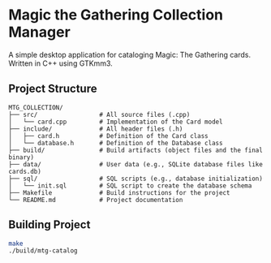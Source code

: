 # Magic the Gathering Collection Manager
A simple desktop application for cataloging Magic: The Gathering cards.
Written in C++ using GTKmm3.

## Project Structure
```
MTG_COLLECTION/
├── src/                 # All source files (.cpp)
│   └── card.cpp         # Implementation of the Card model
├── include/             # All header files (.h)
│   ├── card.h           # Definition of the Card class
│   └── database.h       # Definition of the Database class
├── build/               # Build artifacts (object files and the final binary)
├── data/                # User data (e.g., SQLite database files like cards.db)
├── sql/                 # SQL scripts (e.g., database initialization)
│   └── init.sql         # SQL script to create the database schema
├── Makefile             # Build instructions for the project
└── README.md            # Project documentation
```

## Building Project
```bash
make
./build/mtg-catalog
